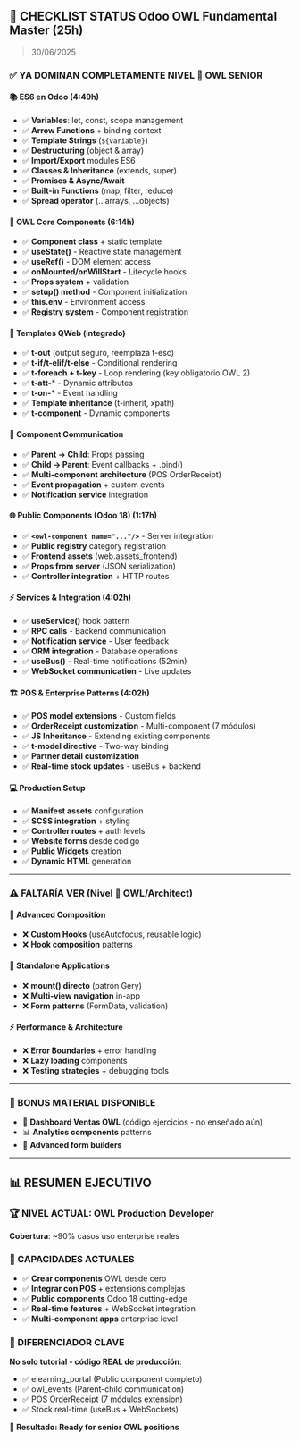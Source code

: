 ## 🎯 **CHECKLIST STATUS Odoo OWL Fundamental Master (25h)**
> 30/06/2025

### **✅ YA DOMINAN COMPLETAMENTE NIVEL 🦉 OWL SENIOR**

#### **📚 ES6 en Odoo (4:49h)**
- ✅ **Variables**: let, const, scope management
- ✅ **Arrow Functions** + binding context
- ✅ **Template Strings** (`${variable}`) 
- ✅ **Destructuring** (object & array)
- ✅ **Import/Export** modules ES6
- ✅ **Classes & Inheritance** (extends, super)
- ✅ **Promises & Async/Await** 
- ✅ **Built-in Functions** (map, filter, reduce)
- ✅ **Spread operator** (...arrays, ...objects)

#### **🦉 OWL Core Components (6:14h)**
- ✅ **Component class** + static template
- ✅ **useState()** - Reactive state management
- ✅ **useRef()** - DOM element access
- ✅ **onMounted/onWillStart** - Lifecycle hooks
- ✅ **Props system** + validation
- ✅ **setup() method** - Component initialization
- ✅ **this.env** - Environment access
- ✅ **Registry system** - Component registration

#### **🎨 Templates QWeb (integrado)**
- ✅ **t-out** (output seguro, reemplaza t-esc)
- ✅ **t-if/t-elif/t-else** - Conditional rendering
- ✅ **t-foreach + t-key** - Loop rendering (key obligatorio OWL 2)
- ✅ **t-att-*** - Dynamic attributes
- ✅ **t-on-*** - Event handling
- ✅ **Template inheritance** (t-inherit, xpath)
- ✅ **t-component** - Dynamic components

#### **🔗 Component Communication**
- ✅ **Parent → Child**: Props passing
- ✅ **Child → Parent**: Event callbacks + .bind()
- ✅ **Multi-component architecture** (POS OrderReceipt)
- ✅ **Event propagation** + custom events
- ✅ **Notification service** integration

#### **🌐 Public Components (Odoo 18) (1:17h)**
- ✅ **`<owl-component name="..."/>`** - Server integration
- ✅ **Public registry** category registration
- ✅ **Frontend assets** (web.assets_frontend)
- ✅ **Props from server** (JSON serialization)
- ✅ **Controller integration** + HTTP routes

#### **⚡ Services & Integration (4:02h)**
- ✅ **useService()** hook pattern
- ✅ **RPC calls** - Backend communication
- ✅ **Notification service** - User feedback
- ✅ **ORM integration** - Database operations  
- ✅ **useBus()** - Real-time notifications (52min)
- ✅ **WebSocket communication** - Live updates

#### **🏗️ POS & Enterprise Patterns (4:02h)**
- ✅ **POS model extensions** - Custom fields
- ✅ **OrderReceipt customization** - Multi-component (7 módulos)
- ✅ **JS Inheritance** - Extending existing components
- ✅ **t-model directive** - Two-way binding
- ✅ **Partner detail customization**
- ✅ **Real-time stock updates** - useBus + backend

#### **💻 Production Setup**
- ✅ **Manifest assets** configuration
- ✅ **SCSS integration** + styling
- ✅ **Controller routes** + auth levels
- ✅ **Website forms** desde código
- ✅ **Public Widgets** creation
- ✅ **Dynamic HTML** generation

---

### **⚠️ FALTARÍA VER (Nivel 🦉 OWL/Architect)**

#### **🧰 Advanced Composition**
- ❌ **Custom Hooks** (useAutofocus, reusable logic)
- ❌ **Hook composition** patterns

#### **🎯 Standalone Applications**  
- ❌ **mount() directo** (patrón Gery)
- ❌ **Multi-view navigation** in-app
- ❌ **Form patterns** (FormData, validation)

#### **⚡ Performance & Architecture**
- ❌ **Error Boundaries** + error handling
- ❌ **Lazy loading** components
- ❌ **Testing strategies** + debugging tools

---

### **🎁 BONUS MATERIAL DISPONIBLE**
- 🎯 **Dashboard Ventas OWL** (código ejercicios - no enseñado aún)
- 📊 **Analytics components** patterns
- 🔧 **Advanced form builders**

---

## **📊 RESUMEN EJECUTIVO**

### **🏆 NIVEL ACTUAL: OWL Production Developer**
**Cobertura**: ~90% casos uso enterprise reales

### **💼 CAPACIDADES ACTUALES**
- ✅ **Crear components** OWL desde cero
- ✅ **Integrar con POS** + extensions complejas  
- ✅ **Public components** Odoo 18 cutting-edge
- ✅ **Real-time features** + WebSocket integration
- ✅ **Multi-component apps** enterprise level

### **🚀 DIFERENCIADOR CLAVE**
**No solo tutorial - código REAL de producción**:
- ✅ elearning_portal (Public component completo)
- ✅ owl_events (Parent-child communication)  
- ✅ POS OrderReceipt (7 módulos extension)
- ✅ Stock real-time (useBus + WebSockets)

**🎯 Resultado: Ready for senior OWL positions**
